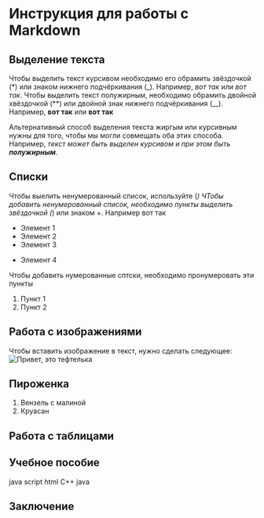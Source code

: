 # Инструкция для работы с Markdown

## Выделение текста

Чтобы выделить текст курсивом необходимо его обрамить звёздочкой (*) или знаком нижнего подчёркивания (_). Например, *вот так* или _вот так_.
 Чтобы выделить текст полужирным, необходимо обрамить двойной хвёздочкой (**) или двойной знак нижнего подчёркивания (__). Например, **вот так** или __вот так__

 Альтернативный способ выделения текста жиргым или курсивным нужны для того, чтобы мы могли совмещать оба этих способа. Например, _текст может быть выделен курсивом и при этом быть **полужирным**_.

## Списки

Чтобы выелить ненумерованный список, используйте (*)
ЧТобы добавить ненумерованный список, необходимо пункты выделить звёздочкой (*) или знаком +. Например вот так
* Элемент 1
* Элемент 2
* Элемент 3
+ Элемент 4

Чтобы добавить нумерованные сптски, необходимо пронумеровать эти пункты
1. Пункт 1
2. Пункт 2

## Работа с изображениями

Чтобы вставить изображение в текст, нужно сделать следующее:
![Привет, это тефтелька](Teftelka.jpg)

## Пироженка

1. Вензель с малиной
2. Круасан 

## Работа с таблицами

## Учебное пособие 

java script
html
C++ 
java

## Заключение